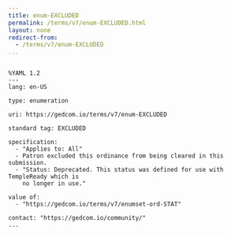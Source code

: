 ```yaml
---
title: enum-EXCLUDED
permalink: /terms/v7/enum-EXCLUDED.html
layout: none
redirect-from:
  - /terms/v7/enum-EXCLUDED
...
```


```

%YAML 1.2
---
lang: en-US

type: enumeration

uri: https://gedcom.io/terms/v7/enum-EXCLUDED

standard tag: EXCLUDED

specification:
  - "Applies to: All"
  - Patron excluded this ordinance from being cleared in this submission.
  - "Status: Deprecated. This status was defined for use with TempleReady which is
    no longer in use."

value of:
  - "https://gedcom.io/terms/v7/enumset-ord-STAT"

contact: "https://gedcom.io/community/"
...

```
